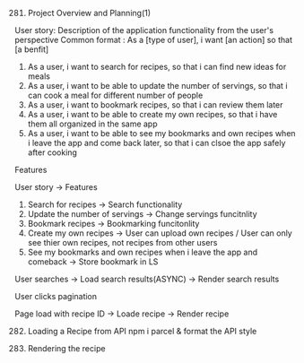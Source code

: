 281. Project Overview and Planning(1)

User story: Description of the application functionality from the user's perspective 
Common format : As a [type of user], i want [an action] so that [a benfit]

1. As a user, i want to search for recipes, so that i can find new ideas for meals 
2. As a user, i want to be able to update the number of servings, so that i can cook a meal for different number of people 
3. As a user, i want to bookmark recipes, so that i can review them later 
4. As a user, i want to be able to create my own recipes, so that i have them all organized in the same app 
5. As a user, i want to be able to see my bookmarks and own recipes when i leave the app and come back later, so that i can clsoe the app safely after cooking 

Features

User story -> Features
1. Search for recipes -> Search functionality
2. Update the number of servings -> Change servings funcitnlity 
3. Bookmark recipes -> Bookmarking funcitonlity 
4. Create my own recipes -> User can upload own recipes / User can only see thier own recipes, not recipes from other users 
5. See my bookmarks and own recipes when i leave the app and comeback -> Store bookmark in LS 

User searches -> Load search results(ASYNC) -> Render search results 

User clicks pagination 

Page load with recipe ID -> Loade recipe -> Render recipe 


282. Loading a Recipe from API
npm i parcel & format the API style


283. Rendering the recipe 
